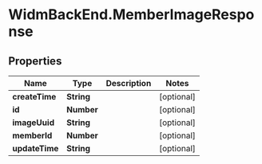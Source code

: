 # WidmBackEnd.MemberImageResponse

## Properties

Name | Type | Description | Notes
------------ | ------------- | ------------- | -------------
**createTime** | **String** |  | [optional] 
**id** | **Number** |  | [optional] 
**imageUuid** | **String** |  | [optional] 
**memberId** | **Number** |  | [optional] 
**updateTime** | **String** |  | [optional] 


